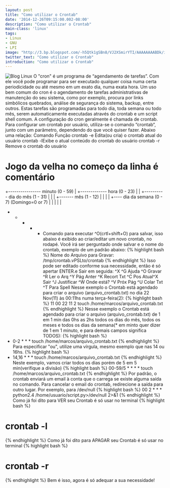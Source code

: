```yaml
---
layout: post
title: "Como utilizar o Crontab"
date: '2014-12-26T09:15:00.002-08:00'
description: "Como utilizar o Crontab"
main-class: 'linux'
tags:
- Linux
- GNU
- LPI
image: "http://3.bp.blogspot.com/-h5Qtk1gSBn8/VJ2XSmirYTI/AAAAAAAABDk/iXGnr1iOYpA/s72-c/LXF95.tut_cron1.png"
twitter_text: "Como utilizar o Crontab"
introduction: "Como utilizar o Crontab"
---
```

![Blog Linux](http://3.bp.blogspot.com/-h5Qtk1gSBn8/VJ2XSmirYTI/AAAAAAAABDk/iXGnr1iOYpA/s320/LXF95.tut_cron1.png "Blog Linux")
O "cron" é um programa de “agendamento de tarefas”. Com ele você pode programar para ser executado qualquer coisa numa certa periodicidade ou até mesmo em um exato dia, numa exata hora. Um uso bem comum do cron é o agendamento de tarefas administrativas de manutenção do seu sistema, como por exemplo, procura por links simbólicos quebrados, análise de segurança do sistema, backup, entre outros. Estas tarefas são programadas para todo dia, toda semana ou todo mês, serem automaticamente executadas através do crontab e um script shell comum. A configuração do cron geralmente é chamada de crontab.
Para configurar um crontab por usuário, utiliza-se o comando “crontab“, junto com um parâmetro, dependendo do que você quiser fazer. Abaixo uma relação:
    Comando Função      crontab -e Edita(ou cria) o crontab atual do usuário        crontab -lExibe o atual conteúdo do crontab do usuário        crontab -r Remove o crontab do usuário   
# Jogo da velha no começo da linha é comentário
+---------------- minuto (0 - 59)
|  +------------- hora (0 - 23)
|  |  +---------- dia do mês (1 - 31)
|  |  |  +------- mês (1 - 12)
|  |  |  |  +---- dia da semana (0 - 7) (Domingo=0 or 7)
|  |  |  |  |
*  *  *  *  *  Comando para executar
^O(crtl+shift+O) para salvar, isso abaixo é exibido ao criar/editar um novo crontab, no rodapé.
Você irá ser perguntado onde salvar e o nome do crontab, exemplo de um padrão abaixo:
{% highlight bash %}
Nome do Arquivo para Gravar: /tmp/crontab.vPSLto/crontab
{% endhighlight %}
Isso pode ser editado conforme sua necessidade, então é só apertar ENTER.e Sair em seguida: ^X
^G Ajuda   ^O Gravar      ^R Ler o Arq   ^Y Pág Anter ^K Recort Txt  ^C Pos Atual^X Sair   ^J Justificar  ^W Onde está?  ^V Próx Pág  ^U Colar Txt   ^T Para Spell
Nesse exemplo o Crontab está agendado para criar o arquivo (arquivo_crontab.txt) no dia 22 Nov(11) às 00:11hs numa terça-feira(2):
{% highlight bash %}
11 00 22 11 2 touch /home/marcos/arquivo_crontab.txt
{% endhighlight %}
Nesse exemplo o Crontab está agendado para criar o arquivo (arquivo_crontab.txt) de 1 em 1 min das 0hs as 2hs todos os dias do mês, todos os meses e todos os dias da semana(* em minto quer dizer de 1 em 1 minuto, e para demais campos significa TODOS):
{% highlight bash %}
* 0-2 * * * touch /home/marcos/arquivo_crontab.txt
{% endhighlight %}
Para especificar "ou", utilize uma vírgula, mesmo exemplo que nas 14 ou 16hs.
{% highlight bash %}
* 14,16 * * * touch /home/marcos/arquivo_crontab.txt
{% endhighlight %}
Neste exemplo, vamos criar todos os dias porém de 5 em 5 min(verifique a divisão)
{% highlight bash %}
00-59/5 * * * * touch /home/marcos/arquivo_crontab.txt
{% endhighlight %}
Por padrão, o crontab enviará um email à conta que o carrega se existe alguma saída no comando. Para cancelar o email do crontab, redirecione a saída para outro lugar. Por exemplo, para /dev/null
{% highlight bash %}
00 2 * * * python2.4 /home/usuario/script.py>/dev/null 2>&amp;1
{% endhighlight %}
Como já foi dito para VER seu Crontab é só usar no terminal
{% highlight bash %}
# crontab -l
{% endhighlight %}
Como já foi dito para APAGAR seu Crontab é só usar no terminal
{% highlight bash %}
# crontab -r
{% endhighlight %}
Bem é isso, agora é só adequar a sua necessidade!
